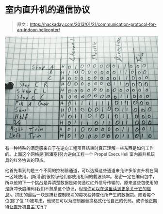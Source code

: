 # 室内直升机的通信协议

> 原文：<https://hackaday.com/2013/01/21/communication-protocol-for-an-indoor-helicopter/>

![propel-execuheli-ir-protocol-revealed](img/ca5fe851b6720575bf40c28b6584b2ea.png)

有一种特殊的满足感来自于在逆向工程项目结束时真正理解一些东西是如何工作的。上面这个网格是[斯潘塞]努力逆向工程一个 Propel ExecuHeli 室内直升机玩具的红外协议的顶点。

他首先看到的是三个不同的控制器通道，可以选择这些通道来允许多架直升机在同一区域使用。[斯潘塞]很惊讶他们都使用相同的载波频率。秘密一定在编码包中，所以他的下一个挑战是弄清楚数据是如何通过红外信号传输的。原来这些包使用的是脉冲长度编码(我们不熟悉这个协议，但是[你可以在这里读到更多关于它的信息](http://irq5.wordpress.com/2012/07/27/infrared-remote-control-protocols-part-1/))。拼图的最后一块是捕获控制模块的每次独特变化所产生的数据包。随着每个位(除了位 11)被考虑，他现在可以为控制器替换格式化他自己的代码。或许他正期待[让直升机自主飞行](http://hackaday.com/2012/03/23/decoding-then-cloning-an-ir-helicopter-toys-control-signals/)？